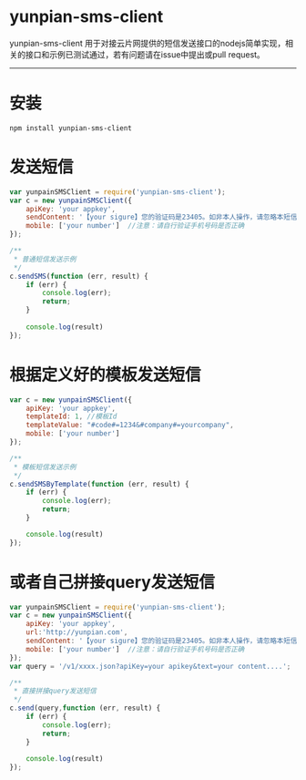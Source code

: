 # yunpian-sms-client

yunpian-sms-client 用于对接云片网提供的短信发送接口的nodejs简单实现，相关的接口和示例已测试通过，若有问题请在issue中提出或pull request。

---
# 安装

    npm install yunpian-sms-client

# 发送短信 
```javascript
var yunpainSMSClient = require('yunpian-sms-client');
var c = new yunpainSMSClient({
    apiKey: 'your appkey',
    sendContent: '【your sigure】您的验证码是23405。如非本人操作，请忽略本短信',
    mobile: ['your number']  //注意：请自行验证手机号码是否正确
});

/**
 * 普通短信发送示例
 */
c.sendSMS(function (err, result) {
    if (err) {
        console.log(err);
        return;
    }
    
    console.log(result)
});

```

# 根据定义好的模板发送短信 
```javascript
var c = new yunpainSMSClient({
    apiKey: 'your appkey',
    templateId: 1, //模板Id
    templateValue: "#code#=1234&#company#=yourcompany",
    mobile: ['your number']
});

/**
 * 模板短信发送示例
 */
c.sendSMSByTemplate(function (err, result) {
    if (err) {
        console.log(err);
        return;
    }

    console.log(result)
});
```

# 或者自己拼接query发送短信
```javascript
var yunpainSMSClient = require('yunpian-sms-client');
var c = new yunpainSMSClient({
    apiKey: 'your appkey',
    url:'http://yunpian.com',
    sendContent: '【your sigure】您的验证码是23405。如非本人操作，请忽略本短信',
    mobile: ['your number']  //注意：请自行验证手机号码是否正确
});
var query = '/v1/xxxx.json?apiKey=your apikey&text=your content....';

/**
 * 直接拼接query发送短信
 */
c.send(query,function (err, result) {
    if (err) {
        console.log(err);
        return;
    }
    
    console.log(result)
});

```


